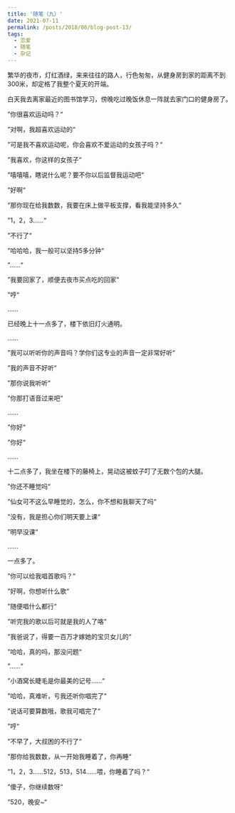 ```yaml
---
title: '随笔（九）'
date: 2021-07-11
permalink: /posts/2018/08/blog-post-13/
tags:
  - 恋爱
  - 随笔
  - 杂记
---
```



繁华的夜市，灯红酒绿，来来往往的路人，行色匆匆，从健身房到家的距离不到300米，却定格了我整个夏天的开端。

白天我去离家最近的图书馆学习，傍晚吃过晚饭休息一阵就去家门口的健身房了。

”你很喜欢运动吗？“

”对啊，我超喜欢运动的“

”可是我不喜欢运动呢，你会喜欢不爱运动的女孩子吗？“

”我喜欢，你这样的女孩子“

”嘻嘻嘻，瞎说什么呢？要不你以后监督我运动吧“

”好啊“

”那你现在给我数数，我要在床上做平板支撑，看我能坚持多久“

”1，2，3……“

”不行了“

”哈哈哈，我一般可以坚持5多分钟“

”……“

”我要回家了，顺便去夜市买点吃的回家“

”哼“

……

已经晚上十一点多了，楼下依旧灯火通明。

……

”我可以听听你的声音吗？学你们这专业的声音一定非常好听“

”我的声音不好听“

”那你说我听听“

”你那打语音过来吧“

……

”你好“

”你好“

……

十二点多了，我坐在楼下的藤椅上，晃动这被蚊子叮了无数个包的大腿。

”你还不睡觉吗“

”仙女可不这么早睡觉的，怎么，你不想和我聊天了吗“

”没有，我是担心你们明天要上课“

”明早没课“

……

一点多了。

”你可以给我唱首歌吗？“

”好啊，你想听什么歌“

”随便唱什么都行“

”听完我的歌以后可就是我的人了咯“

”我爸说了，得要一百万才嫁她的宝贝女儿的“

”哈哈，真的吗，那没问题“

”……“

”小酒窝长睫毛是你最美的记号……“

”哈哈，真难听，亏我还听你唱完了“

”说话可要算数哦，歌我可唱完了“

”哼“

”不早了，大叔困的不行了“

”那你给我数数，从一开始我睡着了，你再睡“

”1，2，3……512，513，514……喂，你睡着了吗？“

”傻子，你继续数呀“

”520，晚安~“
